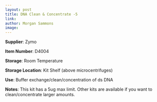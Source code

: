 ```yaml
---
layout: post 
title: DNA Clean & Concentrate -5 
link: 
author: Morgan Sammons
image: 
---
```


**Supplier**: Zymo

**Item Number**: D4004

**Storage**: Room Temperature

**Storage Location**: Kit Shelf (above microcentrifuges)

**Use**: Buffer exchange/clean/concentration of ds DNA

**Notes**: This kit has a 5ug max limit. Other kits are available if you want to clean/concentrate larger amounts. 


